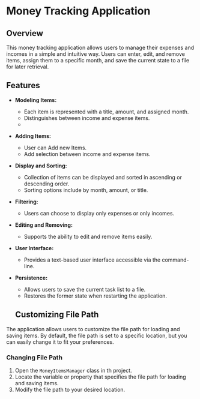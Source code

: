 # Money Tracking Application

## Overview
This money tracking application allows users to manage their expenses and incomes in a simple and intuitive way. Users can enter, edit, and remove items, assign them to a specific month, and save the current state to a file for later retrieval.

## Features
- **Modeling Items:**
  - Each item is represented with a title, amount, and assigned month.
  - Distinguishes between income and expense items.
  - 
- **Adding Items:**
  - User can Add new Items.
  - Add selection  between income and expense items.
- **Display and Sorting:**
  - Collection of items can be displayed and sorted in ascending or descending order.
  - Sorting options include by month, amount, or title.

- **Filtering:**
  - Users can choose to display only expenses or only incomes.

- **Editing and Removing:**
  - Supports the ability to edit and remove items easily.

- **User Interface:**
  - Provides a text-based user interface accessible via the command-line.

- **Persistence:**
  - Allows users to save the current task list to a file.
  - Restores the former state when restarting the application.
  ## Customizing File Path

The application allows users to customize the file path for loading and saving items. By default, the file path is set to a specific location, but you can easily change it to fit your preferences.

### Changing File Path

1. Open the `MoneyItemsManager` class in th project.
2. Locate the variable or property that specifies the file path for loading and saving items.
3. Modify the file path to your desired location.
